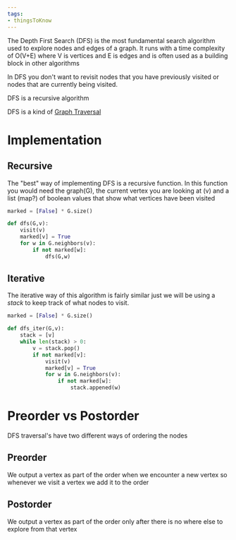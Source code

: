 ```yaml
---
tags:
- thingsToKnow
---
```


The Depth First Search (DFS) is the most fundamental search algorithm used to explore nodes and edges of a graph. It runs with a time complexity of O(V+E) where V is vertices and E is edges and is often used as a building block in other algorithms 

In DFS you don't want to revisit nodes that you have previously visited or nodes that are currently being visited. 

DFS is a recursive algorithm 

DFS is a kind of [Graph Traversal](Graph%20Traversal.md)

# Implementation

## Recursive

The "best" way of implementing DFS is a recursive function. In this function you would need the graph(G), the current vertex you are looking at (v) and a list (map?) of boolean values that show what vertices have been visited

````Python
marked = [False] * G.size()

def dfs(G,v):
	visit(v)
	marked[v] = True
	for w in G.neighbors(v):
		if not marked[w]:
			dfs(G,w)
````

## Iterative

The iterative way of this algorithm is fairly similar just we will be using a *stack* to keep track of what nodes to visit. 

````Python
marked = [False] * G.size()

def dfs_iter(G,v):
	stack = [v]
	while len(stack) > 0:
		v = stack.pop()
		if not marked[v]:
			visit(v)
			marked[v] = True
			for w in G.neighbors(v):
				if not marked[w]:
					stack.appened(w)
````

# Preorder vs Postorder

DFS traversal's have two different ways of ordering the nodes

## Preorder

We output a vertex as part of the order when we encounter a new vertex so whenever we visit a vertex we add it to the order

## Postorder

We output a vertex as part of the order only after there is no where else to explore from that vertex
